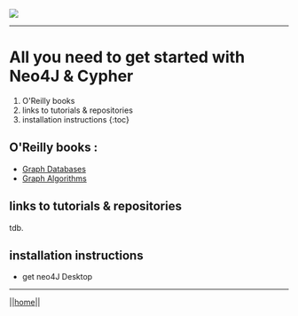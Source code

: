 ![](/home/Logo_horizontal.png)

****

# All you need to get started with Neo4J & Cypher

1. O'Reilly books
2. links to tutorials & repositories
3. installation instructions
{:toc}

## O'Reilly books : 
- [Graph Databases](/Neo4J_Cypher_resources/OreillyGraphDatabases)
- [Graph Algorithms](/Neo4J_Cypher_resources/Neo4j_Graph_Algorithms.pdf)

## links to tutorials & repositories
tdb.

## installation instructions

- get neo4J Desktop


****
||[home](https://whitelabgx.github.io/home/)||

